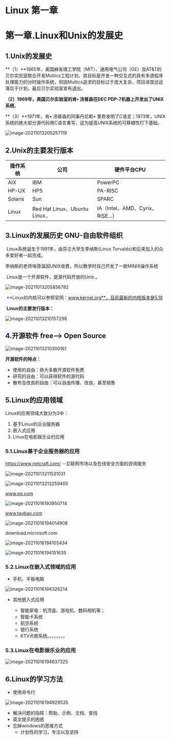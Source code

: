# Linux 第一章





# 第一章.Linux和Unix的发展史

## 1.Unix的发展史

**（1）**1965年，美国麻省理工学院（MIT）、通用电气公司（GE）及AT&T的贝尔实验室联合开发Multics工程计划，其目标是开发一种交互式的具有多道程序处理能力的分时操作系统，但因Multics追求的目标过于庞大复杂，项目进度远远落后于计划，最后贝尔实验室宣布退出。

**（2）**1969年，美国贝尔实验室的肯• 汤普森在DEC PDP-7机器上开发出了**UNIX系统**。

**（3）**1971年，肯• 汤普森的同事丹尼斯• 里奇发明了C语言；1973年，UNIX系统的绝大部分源代码用C语言重写，这为提高UNIX系统的可移植性打下基础。

![image-20211013205257119](Linux.assets/image-20211013205257119.png)



## 2.Unix的主要发行版本

| 操作系统 | 公司                          | 硬件平台CPU                      |
| -------- | ----------------------------- | -------------------------------- |
| AIX      | IBM                           | PowerPC                          |
| HP-UX    | HP5                           | PA-RISC                          |
| Solaris  | Sun                           | SPARC                            |
| Linux    | Red Hat Linux、Ubuntu Linux.. | IA（Intel、AMD、Cyrix、RISE...） |



## 3.Linux的发展历史 GNU-自由软件组织

​	Linux系统诞生于1991年，由芬兰大学生李纳斯(Linus Torvalds)和后来加入的众多爱好者一起完成。

​	李纳斯的老师埃德温因UNIX收费，所以教学时自己开发了一款MINIX操作系统

​	Linux是一个开源软件，是源代码开放的Unix.。

![image-20211013205856782](Linux.assets/image-20211013205856782.png)

​	**Linux的内核可以参照官网：www.kernel.org**，目前最新的内核版本是5.16

​	**Linux的主要发行版本：**

![image-20211013210157298](Linux.assets/image-20211013210157298.png)



## 4.开源软件 free--> Open Source

![image-20211013210300161](Linux.assets/image-20211013210300161.png)

**开源软件的特点：**

- 使用的自由：绝大多数开源软件免费
- 研究的自由：可以获得软件的源代码
- 散布及改良的自由：可以自由传播、改良，甚至销售



## 5.Linux的应用领域

Linux的应用领域大致分为3中：

1. 基于Linux的企业服务器
2. 嵌入式应用
3. Linux在电影娱乐业的应用

### 5.1.Linux基于企业服务器的应用

https://www.netcraft.com/  --互联网市场以及在线安全方面的咨询服务

![image-20211013211531031](Linux.assets/image-20211013211531031.png)

![image-20211013213259405](Linux.assets/image-20211013213259405.png)

www.qq.com

![image-20211016193950714](Linux.assets/image-20211016193950714.png)

www.taobao.com

![image-20211016194014908](Linux.assets/image-20211016194014908.png)

download.microsoft.com

![image-20211016194105434](Linux.assets/image-20211016194105434.png)

![image-20211016194151635](Linux.assets/image-20211016194151635.png)

### 5.2.Linux在嵌入式领域的应用

- 手机、平板电脑

![image-20211016194326214](Linux.assets/image-20211016194326214.png)

- 其他嵌入式应用

  - 智能家电：机顶盒、游戏机、数码相机等；
  - 智能卡系统
  - 航空系统
  - 银行系统
  - KTV点歌系统。。。。。。。。

  

### 5.3.Linux在电影娱乐业的应用

![image-20211016194637325](Linux.assets/image-20211016194637325.png)



## 6.Linux的学习方法

- 使用命令行

![image-20211016194929535](Linux.assets/image-20211016194929535.png)

- 解决问题的指挥：帮助、示例、文档、查找
- 英文提示的困惑
- 忘掉windows的思维方式
  - 计划性的学习，专注以及坚持